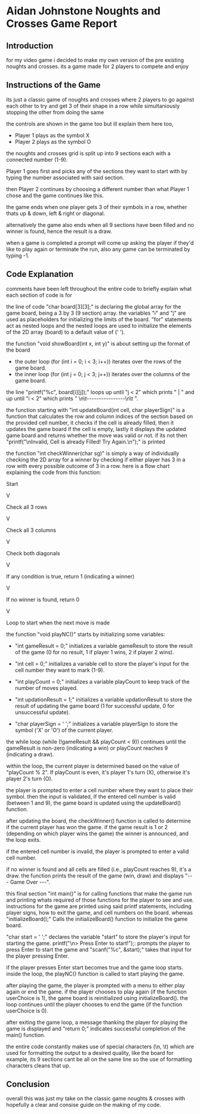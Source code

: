 # Aidan Johnstone Noughts and Crosses Game Report

## Introduction
for my video game i decided to make my own version of the pre existing noughts and crosses.
its a game made for 2 players to compete and enjoy

## Instructions of the Game

its just a classic game of noughts and crosses where 2 players to go against each other 
to try and get 3 of their shape in a row while simultaniously stopping the other from
doing the same

the controls are shown in the game too but ill explain them here too,

- Player 1 plays as the symbol X
- Player 2 plays as the symbol O

the noughts and crosses grid is split up into 9 sections each with a connected number (1-9).

Player 1 goes first and picks any of the sections they want to start with by typing the number associated with said section.

then Player 2 continues by choosing a different number than what Player 1 chose and the game continues like this.

the game ends when one player gets 3 of their symbols in a row, whether thats up & down, left & right or diagonal.

alternatively the game also ends when all 9 sections have been filled and no winner is found, hence the result is a draw.

when a game is completed a prompt will come up asking the player if they'd like to play again or terminate the run, also any game can be terminated by typing -1.

## Code Explanation

comments have been left throughout the entire code to briefly explain what each section of code is for

the line of code "char board[3][3];" is declaring the global array for the game board, being a 3 by 3 (9 section) array.
the variables "i" and "j" are used as placeholders for initializing the limits of the board.
"for" statements act as nested loops and the nested loops are used to initialize the elements of the 2D array (board) to a default value of (' ').

the function "void showBoard(int x, int y)" is about setting up the format of the board 

- the outer loop (for (int i = 0; i < 3; i++)) iterates over the rows of the game board.
- the inner loop (for (int j = 0; j < 3; j++)) iterates over the columns of the game board.

the line "printf("%c", board[i][j]);" loops up until "j < 2" which prints " | " and up until "i < 2" which prints " \n\t----------------\n\t ".

the function starting with "int updateBoard(int cell, char playerSign)" is a function that calculates the row and column indices of the section based on the provided cell number, it checks if the cell is already filled, then it updates the game board if the cell is empty, lastly it displays the updated game board and returns whether the move was valid or not.
if its not then "printf("\nInvalid, Cell is already Filled! Try Again.\n");" is printed

the function "int checkWinner(char sg)" is simply a way of individually checking the 2D array for a winner by checking if either player has 3 in a row with every possible outcome of 3 in a row.
here is a flow chart explaining the code from this function:


Start

V

Check all 3 rows

V

Check all 3 columns

V

Check both diagonals

V

If any condition is true, return 1 (indicating a winner)

V

If no winner is found, return 0

V

Loop to start when the next move is made

the function "void playNC()" starts by initializing some variables:


- "int gameResult = 0;" initializes a variable gameResult to store the result of the game (0 for no result, 1 if player 1 wins, 2 if player 2 wins).
  
- "int cell = 0;" initializes a variable cell to store the player's input for the cell number they want to mark (1-9).

- "int playCount = 0;" initializes a variable playCount to keep track of the number of moves played.

- "int updationResult = 1;" initializes a variable updationResult to store the result of updating the game board (1 for successful update, 0 for unsuccessful update).

- "char playerSign = ' ';" initializes a variable playerSign to store the symbol ('X' or 'O') of the current player.

the while loop (while (!gameResult && playCount < 9)) continues until the gameResult is non-zero (indicating a win) or playCount reaches 9 (indicating a draw).

within the loop, the current player is determined based on the value of "playCount % 2". If playCount is even, it's player 1's turn (X), otherwise it's player 2's turn (O).

the player is prompted to enter a cell number where they want to place their symbol.
then the input is validated, If the entered cell number is valid (between 1 and 9), the game board is updated using the updateBoard() function.

after updating the board, the checkWinner() function is called to determine if the current player has won the game.
if the game result is 1 or 2 (depending on which player wins the game) the winner is announced, and the loop exits.

if the entered cell number is invalid, the player is prompted to enter a valid cell number.

if no winner is found and all cells are filled (i.e., playCount reaches 9), it's a draw.
the function prints the result of the game (win, draw) and displays "--- Game Over ---".

this final section "int main()" is for calling functions that make the game run and printing whats required of those functions for the player to see and use.
instructions for the game are printed using said printf statements, including player signs, how to exit the game, and cell numbers on the board. 
whereas "initializeBoard();" Calls the initializeBoard() function to initialize the game board.

"char start = ' ';" declares the variable "start" to store the player's input for starting the game.
printf("\n> Press Enter to start!");: prompts the player to press Enter to start the game and "scanf("%c", &start);" takes that input for the player pressing Enter.

if the player presses Enter start becomes true and the game loop starts.
inside the loop, the playNC() function is called to start playing the game.

after playing the game, the player is prompted with a menu to either play again or end the game.
if the player chooses to play again (if the function userChoice is 1), the game board is reinitialized using initializeBoard().
the loop continues until the player chooses to end the game (if the function userChoice is 0).

after exiting the game loop, a message thanking the player for playing the game is displayed and "return 0;" indicates successful completion of the main() function.

the entire code constantly makes use of special characters (\n, \t) which are used for formatting the output to a desired quality, like the board for example, its 9 sections cant be all on the same line so the use of formatting characters cleans that up.

## Conclusion 

overall this was just my take on the classic game noughts & crosses with hopefully a clear and consise guide on the making of my code.

